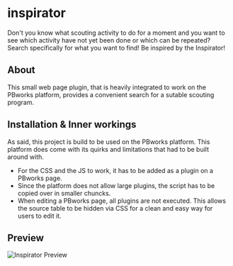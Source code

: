 # inspirator
Don't you know what scouting activity to do for a moment and you want to see which activity have not yet been done or which can be repeated? Search specifically for what you want to find! Be inspired by the Inspirator!

## About
This small web page plugin, that is heavily integrated to work on the PBworks platform, provides a convenient search for a sutable scouting program.

## Installation & Inner workings
As said, this project is build to be used on the PBworks platform. This platform does come with its quirks and limitations that had to be built around with.
- For the CSS and the JS to work, it has to be added as a plugin on a PBworks page.
- Since the platform does not allow large plugins, the script has to be copied over in smaller chuncks.
- When editing a PBworks page, all plugins are not executed. This allows the source table to be hidden via CSS for a clean and easy way for users to edit it.

## Preview
![Inspirator Preview](https://user-images.githubusercontent.com/38226878/105246930-3ea0ed80-5b74-11eb-9d5b-46cd047adb76.png)
